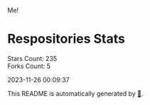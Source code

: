 Me!

# Respositories Stats
Stars Count: 235  
Forks Count: 5

2023-11-26 00:09:37  

This README is automatically generated by [🐰](https://github.com/rnitta/rnitta).
